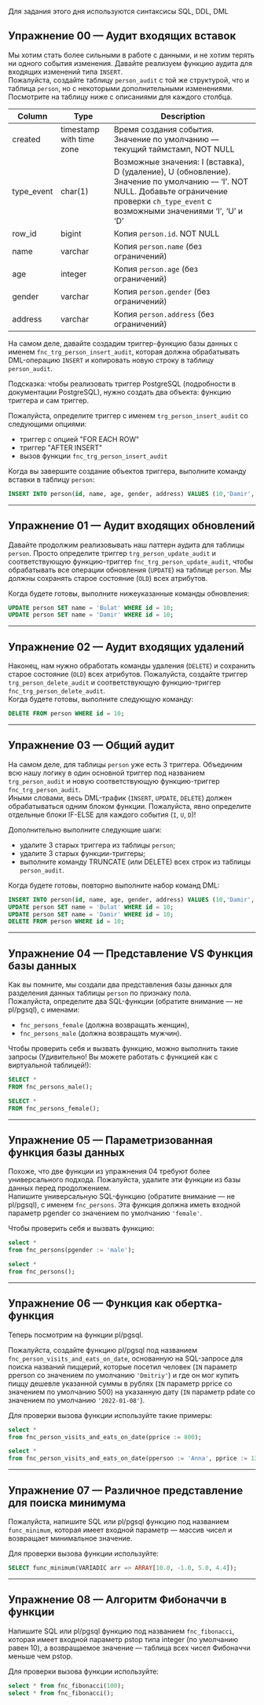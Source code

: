 Для задания этого дня используются синтаксисы SQL, DDL, DML

## Упражнение 00 — Аудит входящих вставок  
Мы хотим стать более сильными в работе с данными, и не хотим терять ни одного события изменения. Давайте реализуем функцию аудита для входящих изменений типа `INSERT`.  
Пожалуйста, создайте таблицу `person_audit` с той же структурой, что и таблица `person`, но с некоторыми дополнительными изменениями. Посмотрите на таблицу ниже с описаниями для каждого столбца.

| Column | Type | Description |
| ------ | ------ | ------ |
| created | timestamp with time zone | Время создания события. Значение по умолчанию — текущий таймстамп, NOT NULL |
| type_event | char(1) | Возможные значения: I (вставка), D (удаление), U (обновление). Значение по умолчанию — ‘I’. NOT NULL. Добавьте ограничение проверки `ch_type_event` с возможными значениями ‘I’, ‘U’ и ‘D’ |
| row_id | bigint | Копия `person.id`. NOT NULL |
| name | varchar | Копия `person.name` (без ограничений) |
| age | integer | Копия `person.age` (без ограничений) |
| gender | varchar | Копия `person.gender` (без ограничений) |
| address | varchar | Копия `person.address` (без ограничений) |

На самом деле, давайте создадим триггер-функцию базы данных с именем `fnc_trg_person_insert_audit`, которая должна обрабатывать DML-операцию `INSERT` и копировать новую строку в таблицу `person_audit`.

Подсказка: чтобы реализовать триггер PostgreSQL (подробности в документации PostgreSQL), нужно создать два объекта: функцию триггера и сам триггер.

Пожалуйста, определите триггер с именем `trg_person_insert_audit` со следующими опциями:
- триггер с опцией "FOR EACH ROW"  
- триггер "AFTER INSERT"  
- вызов функции `fnc_trg_person_insert_audit`

Когда вы завершите создание объектов триггера, выполните команду вставки в таблицу `person`:  
```sql
INSERT INTO person(id, name, age, gender, address) VALUES (10,'Damir', 22, 'male', 'Irkutsk');
```

---

## Упражнение 01 — Аудит входящих обновлений  
Давайте продолжим реализовывать наш паттерн аудита для таблицы `person`. Просто определите триггер `trg_person_update_audit` и соответствующую функцию-триггер `fnc_trg_person_update_audit`, чтобы обрабатывать все операции обновления (`UPDATE`) на таблице `person`. Мы должны сохранять старое состояние (`OLD`) всех атрибутов.

Когда будете готовы, выполните нижеуказанные команды обновления:

```sql
UPDATE person SET name = 'Bulat' WHERE id = 10;
UPDATE person SET name = 'Damir' WHERE id = 10;
```

---

## Упражнение 02 — Аудит входящих удалений  
Наконец, нам нужно обработать команды удаления (`DELETE`) и сохранить старое состояние (`OLD`) всех атрибутов. Пожалуйста, создайте триггер `trg_person_delete_audit` и соответствующую функцию-триггер `fnc_trg_person_delete_audit`.  
Когда будете готовы, выполните следующую команду:

```sql
DELETE FROM person WHERE id = 10;
```

---

## Упражнение 03 — Общий аудит  
На самом деле, для таблицы `person` уже есть 3 триггера. Объединим всю нашу логику в один основной триггер под названием `trg_person_audit` и новую соответствующую функцию-триггер `fnc_trg_person_audit`.  
Иными словами, весь DML-трафик (`INSERT`, `UPDATE`, `DELETE`) должен обрабатываться одним блоком функции. Пожалуйста, явно определите отдельные блоки IF-ELSE для каждого события (`I`, `U`, `D`)!

Дополнительно выполните следующие шаги:
- удалите 3 старых триггера из таблицы `person`;
- удалите 3 старых функции-триггеры;
- выполните команду TRUNCATE (или DELETE) всех строк из таблицы `person_audit`.

Когда будете готовы, повторно выполните набор команд DML:

```sql
INSERT INTO person(id, name, age, gender, address) VALUES (10,'Damir', 22, 'male', 'Irkutsk');
UPDATE person SET name = 'Bulat' WHERE id = 10;
UPDATE person SET name = 'Damir' WHERE id = 10;
DELETE FROM person WHERE id = 10;
```

---

## Упражнение 04 — Представление VS Функция базы данных  
Как вы помните, мы создали два представления базы данных для разделения данных таблицы `person` по признаку пола.  
Пожалуйста, определите два SQL-функции (обратите внимание — не pl/pgsql), с именами:
- `fnc_persons_female` (должна возвращать женщин),
- `fnc_persons_male` (должна возвращать мужчин).

Чтобы проверить себя и вызвать функцию, можно выполнить такие запросы (Удивительно! Вы можете работать с функцией как с виртуальной таблицей!):

```sql
SELECT *
FROM fnc_persons_male();

SELECT *
FROM fnc_persons_female();
```

---

## Упражнение 05 — Параметризованная функция базы данных  
Похоже, что две функции из упражнения 04 требуют более универсального подхода. Пожалуйста, удалите эти функции из базы данных перед продолжением.  
Напишите универсальную SQL-функцию (обратите внимание — не pl/pgsql), с именем `fnc_persons`. Эта функция должна иметь входной параметр pgender со значением по умолчанию `'female'`.

Чтобы проверить себя и вызвать функцию:

```sql
select *
from fnc_persons(pgender := 'male');

select *
from fnc_persons();
```

---

## Упражнение 06 — Функция как обертка-функция  
Теперь посмотрим на функции pl/pgsql.

Пожалуйста, создайте функцию pl/pgsql под названием `fnc_person_visits_and_eats_on_date`, основанную на SQL-запросе для поиска названий пиццерий, которые посетил человек (`IN` параметр pperson со значением по умолчанию `'Dmitriy'`) и где он мог купить пиццу дешевле указанной суммы в рублях (`IN` параметр pprice со значением по умолчанию 500) на указанную дату (`IN` параметр pdate со значением по умолчанию `'2022-01-08'`).

Для проверки вызова функции используйте такие примеры:

```sql
select *
from fnc_person_visits_and_eats_on_date(pprice := 800);

select *
from fnc_person_visits_and_eats_on_date(pperson := 'Anna', pprice := 1300,pdate := '2022-01-01');
```

---

## Упражнение 07 — Различное представление для поиска минимума  
Пожалуйста, напишите SQL или pl/pgsql функцию под названием `func_minimum`, которая имеет входной параметр — массив чисел и возвращает минимальное значение.

Для проверки вызова функции используйте:

```sql
SELECT func_minimum(VARIADIC arr => ARRAY[10.0, -1.0, 5.0, 4.4]);
```

---

## Упражнение 08 — Алгоритм Фибоначчи в функции  
Напишите SQL или pl/pgsql функцию под названием `fnc_fibonacci`, которая имеет входной параметр pstop типа integer (по умолчанию равен 10), а возвращаемое значение — таблица всех чисел Фибоначчи меньше чем pstop.

Для проверки вызова функции используйте:

```sql
select * from fnc_fibonacci(100);
select * from fnc_fibonacci();
```
